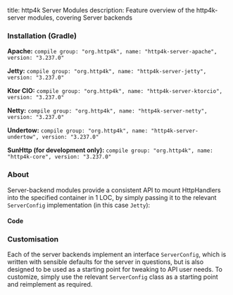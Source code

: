 title: http4k Server Modules
description: Feature overview of the http4k-server modules, covering Server backends

### Installation (Gradle)
**Apache:** ```compile group: "org.http4k", name: "http4k-server-apache", version: "3.237.0"```

**Jetty:** ```compile group: "org.http4k", name: "http4k-server-jetty", version: "3.237.0"```

**Ktor CIO:** ```compile group: "org.http4k", name: "http4k-server-ktorcio", version: "3.237.0"```

**Netty:** ```compile group: "org.http4k", name: "http4k-server-netty", version: "3.237.0"```

**Undertow:** ```compile group: "org.http4k", name: "http4k-server-undertow", version: "3.237.0"```

**SunHttp (for development only):** ```compile group: "org.http4k", name: "http4k-core", version: "3.237.0"```

### About
Server-backend modules provide a consistent API to mount HttpHandlers into the specified container in 1 LOC, by 
simply passing it to the relevant `ServerConfig` implementation (in this case `Jetty`):

#### Code [<img class="octocat"/>](https://github.com/http4k/http4k/blob/master/src/docs/guide/modules/servers/example_http.kt)
<script src="https://gist-it.appspot.com/https://github.com/http4k/http4k/blob/master/src/docs/guide/modules/servers/example_http.kt"></script>

### Customisation
Each of the server backends implement an interface `ServerConfig`, which is written with sensible defaults for the server in questions, 
but is also designed to be used as a starting point for tweaking to API user needs. To customize, simply use the relevant `ServerConfig` 
class as a starting point and reimplement as required.
